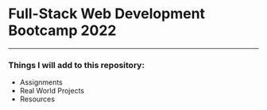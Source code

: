 # Full-Stack Web Development Bootcamp 2022
---

### Things I will add to this repository:

- Assignments
- Real World Projects
- Resources